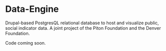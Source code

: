 Data-Engine
===========

Drupal-based PostgresQL relational database to host and visualize public, social indicator data. A joint project of the Piton Foundation and the Denver Foundation. 

Code coming soon. 